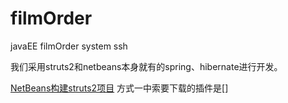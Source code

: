 # filmOrder
javaEE filmOrder system ssh

我们采用struts2和netbeans本身就有的spring、hibernate进行开发。

[NetBeans构建struts2项目](https://blog.csdn.net/sullivanbs/article/details/17278981)
方式一中索要下载的插件是[]
